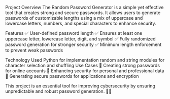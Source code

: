 Project Overview
The Random Password Generator is a simple yet effective tool that creates strong and secure passwords. It allows users to generate passwords of customizable lengths using a mix of uppercase and lowercase letters, numbers, and special characters to enhance security.

Features
✅ User-defined password length
✅ Ensures at least one uppercase letter, lowercase letter, digit, and symbol
✅ Fully randomized password generation for stronger security
✅ Minimum length enforcement to prevent weak passwords

Technology Used
Python for implementation
random and string modules for character selection and shuffling
Use Cases
🔹 Creating strong passwords for online accounts
🔹 Enhancing security for personal and professional data
🔹 Generating secure passwords for applications and encryption

This project is an essential tool for improving cybersecurity by ensuring unpredictable and robust password generation. 🔐🚀
